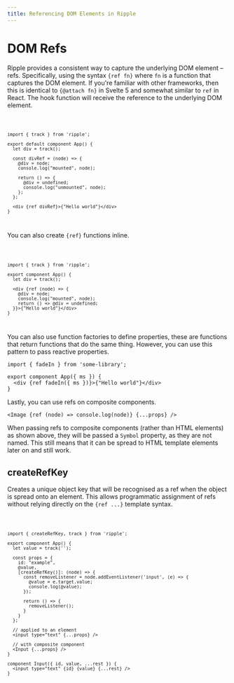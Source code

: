 ```yaml
---
title: Referencing DOM Elements in Ripple
---
```


# DOM Refs

Ripple provides a consistent way to capture the underlying DOM element – refs.
Specifically, using the syntax `{ref fn}` where `fn` is a function that captures
the DOM element. If you're familiar with other frameworks, then this is
identical to `{@attach fn}` in Svelte 5 and somewhat similar to `ref` in React.
The hook function will receive the reference to the underlying DOM element.

<Code console>

```ripple
import { track } from 'ripple';

export default component App() {
  let div = track();

  const divRef = (node) => {
    @div = node;
    console.log("mounted", node);

    return () => {
      @div = undefined;
      console.log("unmounted", node);
    };
  };

  <div {ref divRef}>{"Hello world"}</div>
}
```

</Code>

You can also create `{ref}` functions inline.

<Code console>

```ripple
import { track } from 'ripple';

export component App() {
  let div = track();

  <div {ref (node) => {
    @div = node;
    console.log("mounted", node);
    return () => @div = undefined;
  }}>{"Hello world"}</div>
}
```

</Code>

You can also use function factories to define properties, these are functions
that return functions that do the same thing. However, you can use this pattern
to pass reactive properties.

```ripple
import { fadeIn } from 'some-library';

export component App({ ms }) {
  <div {ref fadeIn({ ms })}>{"Hello world"}</div>
}
```

Lastly, you can use refs on composite components.

```ripple
<Image {ref (node) => console.log(node)} {...props} />
```

When passing refs to composite components (rather than HTML elements) as shown
above, they will be passed a `Symbol` property, as they are not named. This
still means that it can be spread to HTML template elements later on and still
work.

## createRefKey

Creates a unique object key that will be recognised as a ref when the object is
spread onto an element. This allows programmatic assignment of refs without
relying directly on the `{ref ...}` template syntax.

<Code console>

```ripple
import { createRefKey, track } from 'ripple';

export component App() {
  let value = track('');

  const props = {
    id: "example",
    @value,
    [createRefKey()]: (node) => {
      const removeListener = node.addEventListener('input', (e) => {
        @value = e.target.value;
        console.log(@value);
      });

      return () => {
        removeListener();
      }
    }
  };

  // applied to an element
  <input type="text" {...props} />

  // with composite component
  <Input {...props} />
}

component Input({ id, value, ...rest }) {
  <input type="text" {id} {value} {...rest} />
}
```

</Code>
